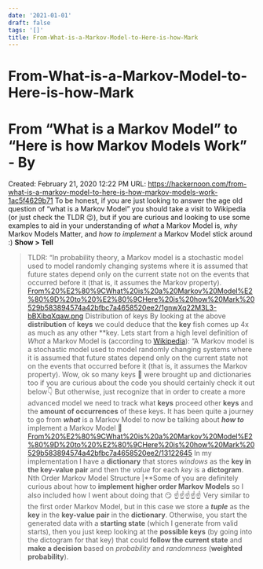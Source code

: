 ```yaml
---
date: '2021-01-01'
draft: false
tags: '[]'
title: From-What-is-a-Markov-Model-to-Here-is-how-Mark
---
```


# From-What-is-a-Markov-Model-to-Here-is-how-Mark

# From “What is a Markov Model” to “Here is how Markov Models Work” - By
Created: February 21, 2020 12:22 PM
URL: https://hackernoon.com/from-what-is-a-markov-model-to-here-is-how-markov-models-work-1ac5f4629b71
To be honest, if you are just looking to answer the age old question of “what is a Markov Model” you should take a visit to Wikipedia (or just check the TLDR 😉), but if you are curious and looking to use some examples to aid in your understanding of *what* a Markov Model is, *why* Markov Models Matter, and *how to implement* a Markov Model stick around :) **Show > Tell**
> TLDR: “In probability theory, a Markov model is a stochastic model used to model randomly changing systems where it is assumed that future states depend only on the current state not on the events that occurred before it (that is, it assumes the Markov property).
[From%20%E2%80%9CWhat%20is%20a%20Markov%20Model%E2%80%9D%20to%20%E2%80%9CHere%20is%20how%20Mark%20529b583894574a42bfbc7a4658520ee2/1gnwXq22M3L3-bBXibqXqaw.png](From%20%E2%80%9CWhat%20is%20a%20Markov%20Model%E2%80%9D%20to%20%E2%80%9CHere%20is%20how%20Mark%20529b583894574a42bfbc7a4658520ee2/1gnwXq22M3L3-bBXibqXqaw.png)
Distribution of keys
By looking at the above **distribution** of **keys** we could deduce that the **key** fish comes up 4x as much as any other **key.
Lets start from a high level definition of *What* a Markov Model is (according to [Wikipedia](https://en.wikipedia.org/wiki/Markov_model)):
> “A Markov model is a stochastic model used to model randomly changing systems where it is assumed that future states depend only on the current state not on the events that occurred before it (that is, it assumes the Markov property).
Wow, ok so many keys 🔑 were brought up and dictionaries too if you are curious about the code you should certainly check it out below👇 But otherwise, just recognize that in order to create a more advanced model we need to track what **keys** proceed other **keys** and the **amount of occurrences** of these keys.
It has been quite a journey to go from ***what*** is a Markov Model to now be talking about ***how to*** implement a Markov Model 🌄
[From%20%E2%80%9CWhat%20is%20a%20Markov%20Model%E2%80%9D%20to%20%E2%80%9CHere%20is%20how%20Mark%20529b583894574a42bfbc7a4658520ee2/13122645](From%20%E2%80%9CWhat%20is%20a%20Markov%20Model%E2%80%9D%20to%20%E2%80%9CHere%20is%20how%20Mark%20529b583894574a42bfbc7a4658520ee2/13122645)
In my implementation I have a **dictionary** that stores *windows* as the **key in the key-value pair** and then the *value* for each *key* is a **dictogram**.
Nth Order Markov Model Structure |**Some of you are definitely curious about how to **implement higher order Markov Models** so I also included how I went about doing that 😏
☝️☝️☝️☝️☝️ Very similar to the first order Markov Model, but in this case we store a ***tuple*** as the **key** in the **key-value pair** in the **dictionary**.
Otherwise, you start the generated data with a **starting state** (which I generate from valid starts), then you just keep looking at the **possible keys** (by going into the dictogram for that key) that could **follow the current state** and **make a decision** based on *probability* and *randomness* (**weighted probability**).
